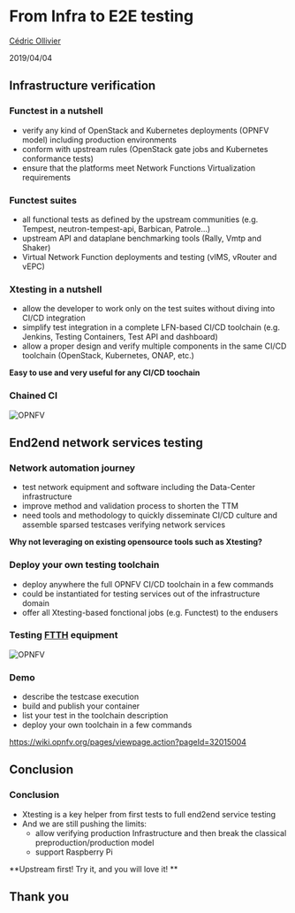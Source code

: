 # From Infra to E2E testing

[Cédric Ollivier](mailto:cedric.ollivier@orange.com)

2019/04/04



## Infrastructure verification


### Functest in a nutshell

- verify any kind of OpenStack and Kubernetes deployments (OPNFV model)
  including production environments
- conform with upstream rules (OpenStack gate jobs and Kubernetes conformance
  tests)
- ensure that the platforms meet Network Functions Virtualization requirements


### Functest suites

- all functional tests as defined by the upstream communities (e.g. Tempest,
  neutron-tempest-api, Barbican, Patrole...)
- upstream API and dataplane benchmarking tools (Rally, Vmtp and Shaker)
- Virtual Network Function deployments and testing (vIMS, vRouter and vEPC)


### Xtesting in a nutshell

- allow the developer to work only on the test suites without diving into
  CI/CD integration
- simplify test integration in a complete LFN-based CI/CD toolchain (e.g.
  Jenkins, Testing Containers, Test API and dashboard)
- allow a proper design and verify multiple components in the same CI/CD
  toolchain (OpenStack, Kubernetes, ONAP, etc.)

**Easy to use and very useful for any CI/CD toochain**


### Chained CI

![OPNFV](chainedci.png)
<!-- .element: style="border: 0" -->



## End2end network services testing


### Network automation journey

- test network equipment and software including the Data-Center infrastructure
- improve method and validation process to shorten the TTM
- need tools and methodology to quickly disseminate CI/CD culture and assemble
  sparsed testcases verifying network services

**Why not leveraging on existing opensource tools such as Xtesting?**


### Deploy your own testing toolchain

- deploy anywhere the full OPNFV CI/CD toolchain in a few commands
- could be instantiated for testing services out of the infrastructure domain
- offer all Xtesting-based fonctional jobs (e.g. Functest) to the endusers


### Testing [FTTH](https://en.wikipedia.org/wiki/Fiber_to_the_x) equipment

![OPNFV](ftth.png)
<!-- .element: style="border: 0; width: 90%" -->


### Demo

- describe the testcase execution
- build and publish your container
- list your test in the toolchain description
- deploy your own toolchain in a few commands

https://wiki.opnfv.org/pages/viewpage.action?pageId=32015004



## Conclusion


### Conclusion

- Xtesting is a key helper from first tests to full end2end service testing
- And we are still pushing the limits:
  - allow verifying production Infrastructure and then break the classical
    preproduction/production model
  - support Raspberry Pi

**Upstream first! Try it, and you will love it! **



## Thank you
